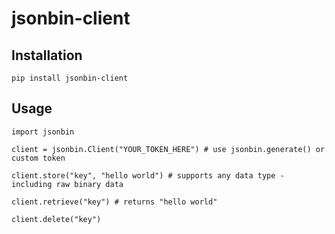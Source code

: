 # jsonbin-client

## Installation
    pip install jsonbin-client

## Usage
    import jsonbin

    client = jsonbin.Client("YOUR_TOKEN_HERE") # use jsonbin.generate() or custom token

    client.store("key", "hello world") # supports any data type - including raw binary data

    client.retrieve("key") # returns "hello world"

    client.delete("key")

